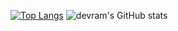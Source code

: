 [![Top Langs](https://github-readme-stats.vercel.app/api/top-langs/?username=devramcc&hide=html,c++,CMake&layout=compact)](https://github.com/devramcc/github-readme-stats)
![devram's GitHub stats](https://github-readme-stats.vercel.app/api?username=devramcc&show_icons=true&theme=vue)

